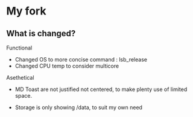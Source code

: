 # My fork

## What is changed?
Functional
- Changed OS to more concise command : lsb_release
- Changed CPU temp to consider multicore

Asethetical
- MD Toast are not justified not centered, to make plenty use of limited space.

- Storage is only showing /data, to suit my own need